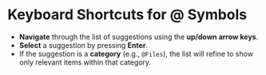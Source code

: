 # Keyboard Shortcuts for @ Symbols

- **Navigate** through the list of suggestions using the **up/down arrow keys**.
- **Select** a suggestion by pressing **Enter**.
- If the suggestion is a **category** (e.g., `@Files`), the list will refine to show only relevant items within that category. 